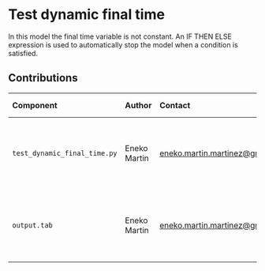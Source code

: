 Test dynamic final time
=======================

In this model the final time variable is not constant. An IF THEN ELSE expression is used to automatically stop the model when a condition is satisfied.


Contributions
-------------

| Component                           | Author          | Contact                         | Date    | Software Version                                      |
|:----------------------------------- |:--------------- |:------------------------------- |:-------- |:---------------------------------------------------- |
| `test_dynamic_final_time.py`        | Eneko Martin    | eneko.martin.martinez@gmail.com | 07/13/21 | Vensim DSS for Windows 7.3.4 double precision (x32)  |
| `output.tab `                       | Eneko Martin    | eneko.martin.martinez@gmail.com | 07/13/21 | Vensim DSS for Windows 7.3.4 double precision (x32)  |
